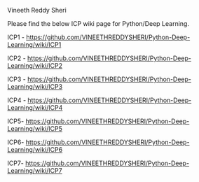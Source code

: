 Vineeth Reddy Sheri

Please find the below ICP wiki page for Python/Deep Learning.

ICP1 - https://github.com/VINEETHREDDYSHERI/Python-Deep-Learning/wiki/ICP1

ICP2 - https://github.com/VINEETHREDDYSHERI/Python-Deep-Learning/wiki/ICP2

ICP3 - https://github.com/VINEETHREDDYSHERI/Python-Deep-Learning/wiki/ICP3

ICP4 - https://github.com/VINEETHREDDYSHERI/Python-Deep-Learning/wiki/ICP4

ICP5- https://github.com/VINEETHREDDYSHERI/Python-Deep-Learning/wiki/ICP5

ICP6- https://github.com/VINEETHREDDYSHERI/Python-Deep-Learning/wiki/ICP6

ICP7- https://github.com/VINEETHREDDYSHERI/Python-Deep-Learning/wiki/ICP7
